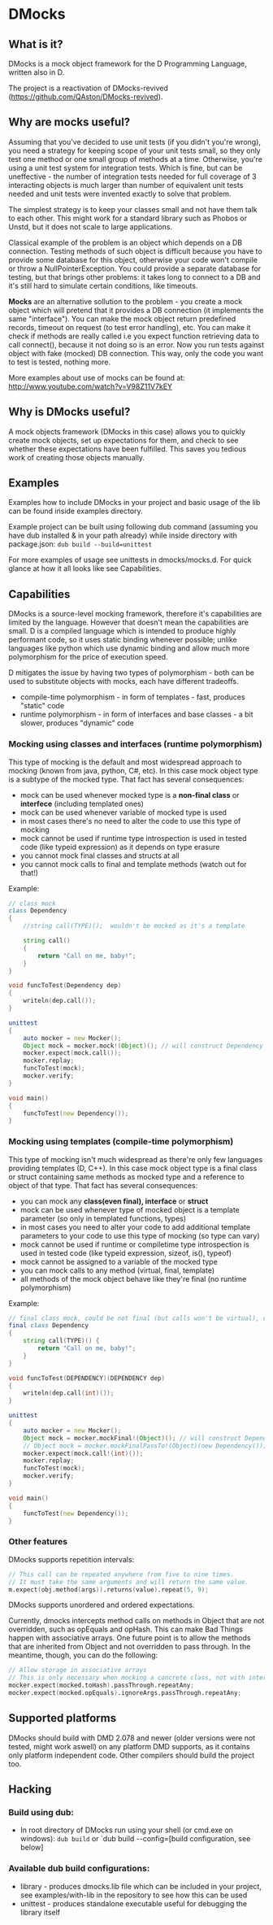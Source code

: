 DMocks
====================

What is it?
---------------------
DMocks is a mock object framework for the D Programming Language, written also in D.

The project is a reactivation of DMocks-revived (https://github.com/QAston/DMocks-revived).

Why are mocks useful?
---------------------
Assuming that you've decided to use unit tests (if you didn't you're wrong), you need a strategy for keeping scope of your unit tests small, so they only test one method or one small group of methods at a time. Otherwise, you're using a unit test system for integration tests. Which is fine, but can be uneffective - the number of integration tests needed for full coverage of 3 interacting objects is much larger than number of equivalent unit tests needed and unit tests were invented exactly to solve that problem.

The simplest strategy is to keep your classes small and not have them talk to each other. This might work for a standard library such as Phobos or Unstd, but it does not scale to large applications.

Classical example of the problem is an object which depends on a DB connection. Testing methods of such object is difficult because you have to provide some database for this object, otherwise your code won't compile or throw a NullPointerException. You could provide a separate database for testing, but that brings other problems: it takes long to connect to a DB and it's still hard to simulate certain conditions, like timeouts.

**Mocks** are an alternative sollution to the problem - you create a mock object which will pretend that it provides a DB connection (it implements the same "interface"). You can make the mock object return predefined records, timeout on request (to test error handling), etc. You can make it check if methods are really called i.e you expect function retrieving data to call connect(), because it not doing so is an error. Now you run tests against object with fake (mocked) DB connection. This way, only the code you want to test is tested, nothing more.

More examples about use of mocks can be found at: http://www.youtube.com/watch?v=V98Z11V7kEY

Why is DMocks useful?
---------------------
A mock objects framework (DMocks in this case) allows you to quickly create mock objects, set up expectations for them, and check to see whether these expectations have been fulfilled. This saves you tedious work of creating those objects manually.

Examples
---------------------
Examples how to include DMocks in your project and basic usage of the lib can be found inside examples directory.

Example project can be built using following dub command (assuming you have dub installed & in your path already) while inside directory with package.json:
`dub build --build=unittest`

For more examples of usage see unittests in dmocks/mocks.d.
For quick glance at how it all looks like see Capabilities.

Capabilities
---------------------
DMocks is a source-level mocking framework, therefore it's capabilities are limited by the language. However that doesn't mean the capabilities are small.
D is a compiled language which is intended to produce highly performant code, so it uses static binding whenever possible; unlike languages like python which use dynamic binding and allow much more polymorphism for the price of execution speed.

D mitigates the issue by having two types of polymorphism - both can be used to substitute objects with mocks, each have different tradeoffs.
- compile-time polymorphism - in form of templates - fast, produces "static" code
- runtime polymorphism - in form of interfaces and base classes - a bit slower, produces "dynamic" code

### Mocking using classes and interfaces (runtime polymorphism)

This type of mocking is the default and most widespread approach to mocking (known from java, python, C#, etc).
In this case mock object type is a subtype of the mocked type.
That fact has several consequences:
- mock can be used whenever mocked type is a **non-final class** or **interfece** (including templated ones)
- mock can be used whenever variable of mocked type is used
- in most cases there's no need to alter the code to use this type of mocking
- mock cannot be used if runtime type introspection is used in tested code (like typeid expression) as it depends on type erasure
- you cannot mock final classes and structs at all
- you cannot mock calls to final and template methods (watch out for that!)

Example:

```d
// class mock
class Dependency
{
    //string call(TYPE)();  wouldn't be mocked as it's a template

    string call()
    {
        return "Call on me, baby!";
    }
}

void funcToTest(Dependency dep)
{
    writeln(dep.call());
}

unittest
{
    auto mocker = new Mocker();
    Object mock = mocker.mock!(Object)(); // will construct Dependency with given args
    mocker.expect(mock.call());
    mocker.replay;
    funcToTest(mock);
    mocker.verify;
}

void main()
{
    funcToTest(new Dependency());
}
```

### Mocking using templates (compile-time polymorphism)

This type of mocking isn't much widespread as there're only few languages providing templates (D, C++).
In this case mock object type is a final class or struct containing same methods as mocked type and a reference to object of that type.
That fact has several consequences:
- you can mock any **class(even final), interface** or **struct**
- mock can be used whenever type of mocked object is a template parameter (so only in templated functions, types)
- in most cases you need to alter your code to add additional template parameters to your code to use this type of mocking (so type can vary)
- mock cannot be used if runtime or compiletime type introspection is used in tested code (like typeid expression, sizeof, is(), typeof)
- mock cannot be assigned to a variable of the mocked type
- you can mock calls to any method (virtual, final, template)
- all methods of the mock object behave like they're final (no runtime polymorphism)

Example:

```d
// final class mock, could be not final (but calls won't be virtual), could be struct
final class Dependency
{
    string call(TYPE)() {
        return "Call on me, baby!";
    }
}

void funcToTest(DEPENDENCY)(DEPENDENCY dep)
{
    writeln(dep.call(int)());
}

unittest
{
    auto mocker = new Mocker();
    Object mock = mocker.mockFinal!(Object)(); // will construct Dependency with given args
    // Object mock = mocker.mockFinalPassTo!(Object)(new Dependency()); - alternative - will use provided object for passThrough type of calls
    mocker.expect(mock.call!(int)());
    mocker.replay;
    funcToTest(mock);
    mocker.verify;
}

void main()
{
    funcToTest(new Dependency());
}
```

### Other features

DMocks supports repetition intervals:

```d
// This call can be repeated anywhere from five to nine times.
// It must take the same arguments and will return the same value.
m.expect(obj.method(args)).returns(value).repeat(5, 9);
```

DMocks supports unordered and ordered expectations.

Currently, dmocks intercepts method calls on methods in Object that are not overridden, such as opEquals and opHash. This can make Bad Things happen with associative arrays. One future point is to allow the methods that are inherited from Object and not overridden to pass through. In the meantime, though, you can do the following:

```d
// Allow storage in associative arrays
// This is only necessary when mocking a concrete class, not with interfaces
mocker.expect(mocked.toHash).passThrough.repeatAny;
mocker.expect(mocked.opEquals).ignoreArgs.passThrough.repeatAny;
```

Supported platforms
---------------------
DMocks should build with DMD 2.078 and newer (older versions were not tested, might work aswell) on any platform DMD supports, as it contains only platform independent code. Other compilers should build the project too.

Hacking
---------------------
### Build using dub:
- In root directory of DMocks run using your shell (or cmd.exe on windows): `dub build` or `dub build --config=[build configuration, see below]

### Available dub build configurations:
- library - produces dmocks.lib file which can be included in your project, see examples/with-lib in the repository to see how this can be used
- unittest - produces standalone executable useful for debugging the library itself
